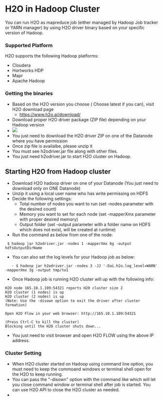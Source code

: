 # H2O in Hadoop Cluster #
You can run H2O as mapreduce job (either managed by Hadoop Job tracker or YARN manager) by using H2O driver binary based on your specific version of Hadoop. 

### Supported Platform ###
H2O supports the following Hadoop platforms:
 - Cloudera 
 - Hortworks HDP
 - Mapr 
 - Apache Hadoop

### Getting the binaries ###
 - Based on the H2O version you choose ( Choose latest if you can), visit H2O download page
   - https://www.h2o.ai/download/   
 - Download proper H2O driver package (ZIP file) depending on your Hadoop version
 - ![](https://github.com/Avkash/mldl/blob/master/images/flow-hadoop-download.png?raw=true)
 - You just need to download the H2O driver ZIP on one of the Datanode where you have permission 
 - Once zip file is availalbe, please unzip it
 - You must see h2odriver.jar file along with other files. 
 - You just need h2odriver.jar to start H2O cluster on Hadoop.
 
## Starting H2O from Hadoop cluster ##
 - Download H2O hadoop driver on one of your Datanode (You just need to download only on ONE Datanode)
 - Unzip it using a local user name who has write permissing on HDFS
 - Decide the following settings:
   - Total number of nodes you want to run (set -nodes parameter with the desired count)
   - Memory you want to set for each node (set -mapperXmx parameter with proper desired memory)
   - Output folder (set -output parameter with a folder name on HDFS which does not exist, will be created at runtime)
 - Run the command as below from one of the node:
```
 $ hadoop jar h2odriver.jar -nodes 1 -mapperXmx 6g -output hdfsOutputDirName 
```  
 - You can also set the log levels for your Hadoop job as below:
``` 
   - $ hadoop jar h2odriver.jar -nodes 3 -JJ '-Dai.h2o.log_level=WARN' -mapperXmx 3g -output tmp/to1
```
 - Once Hadoop job is running H2O cluster will up with the following info:
 ```
 H2O node 165.10.1.109:54321 reports H2O cluster size 2
H2O cluster (1 nodes) is up
H2O cluster (2 nodes) is up
(Note: Use the -disown option to exit the driver after cluster formation)

Open H2O Flow in your web browser: http://165.10.1.109:54321

(Press Ctrl-C to kill the cluster)
Blocking until the H2O cluster shuts down...
 ```
 - You just need to visit browser and open H2O FLOW using the above IP address.
 
### Cluster Setting ####
 - When H2O cluster started on Hadoop using command line option, you must need to keep the commoand windows or terminal shell open for the H2O to keep running. 
 - You can pass the "-disown" option with the command like which will let you close command window or terminal shell after job is started. You can use H2O API to close the H2O cluster as needed. 
 - 
